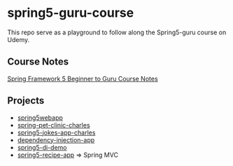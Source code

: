 # spring5-guru-course
This repo serve as a playground to follow along the Spring5-guru course on Udemy.


## Course Notes
[Spring Framework 5 Beginner to Guru Course Notes](https://github.com/dailiang18bb/spring5-guru-course/blob/master/Spring-Framework-5–Beginner-to-Guru-Course-Notes.md)


## Projects
 - [spring5webapp](https://github.com/dailiang18bb/spring5webapp)
 - [spring-pet-clinic-charles](https://github.com/dailiang18bb/spring-pet-clinic-charles)
 - [spring5-jokes-app-charles](https://github.com/dailiang18bb/spring5-jokes-app-charles)
 - [dependency-injection-app](https://github.com/dailiang18bb/dependency-injection-app)
 - [spring5-di-demo](https://github.com/dailiang18bb/spring5-di-demo)
 - [spring5-recipe-app](https://github.com/dailiang18bb/spring5-recipe-app) => Spring MVC 
